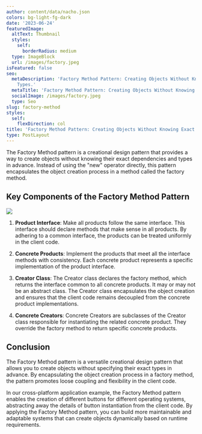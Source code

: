 ```yaml
---
author: content/data/nacho.json
colors: bg-light-fg-dark
date: '2023-06-24'
featuredImage:
  altText: Thumbnail
  styles:
    self:
      borderRadius: medium
  type: ImageBlock
  url: /images/factory.jpeg
isFeatured: false
seo:
  metaDescription: 'Factory Method Pattern: Creating Objects Without Knowing Exact
    Types.'
  metaTitle: 'Factory Method Pattern: Creating Objects Without Knowing Exact Types'
  socialImage: /images/factory.jpeg
  type: Seo
slug: factory-method
styles:
  self:
    flexDirection: col
title: 'Factory Method Pattern: Creating Objects Without Knowing Exact Types'
type: PostLayout
---
```


The Factory Method pattern is a creational design pattern that provides a way to create objects without knowing their exact dependencies and types in advance. Instead of using the "new" operator directly, this pattern encapsulates the object creation process in a method called the factory method.

## Key Components of the Factory Method Pattern

![](/images/factory.png)

1.  **Product Interface**: Make all products follow the same interface. This interface should declare methods that make sense in all products. By adhering to a common interface, the products can be treated uniformly in the client code.
    
2.  **Concrete Products**: Implement the products that meet all the interface methods with consistency. Each concrete product represents a specific implementation of the product interface.
    
3.  **Creator Class**: The Creator class declares the factory method, which returns the interface common to all concrete products. It may or may not be an abstract class. The Creator class encapsulates the object creation and ensures that the client code remains decoupled from the concrete product implementations.
    
4.  **Concrete Creators**: Concrete Creators are subclasses of the Creator class responsible for instantiating the related concrete product. They override the factory method to return specific concrete products.
    


## Conclusion

The Factory Method pattern is a versatile creational design pattern that allows you to create objects without specifying their exact types in advance. By encapsulating the object creation process in a factory method, the pattern promotes loose coupling and flexibility in the client code.

In our cross-platform application example, the Factory Method pattern enables the creation of different buttons for different operating systems, abstracting away the details of button instantiation from the client code. By applying the Factory Method pattern, you can build more maintainable and adaptable systems that can create objects dynamically based on runtime requirements.